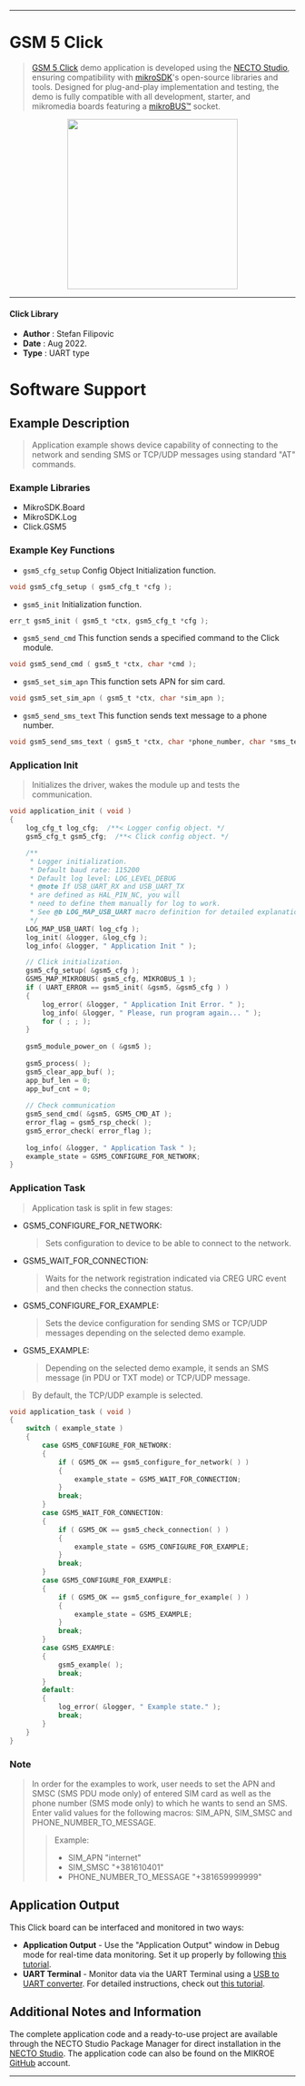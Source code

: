 
---
# GSM 5 Click

> [GSM 5 Click](https://www.mikroe.com/?pid_product=MIKROE-5124) demo application is developed using
the [NECTO Studio](https://www.mikroe.com/necto), ensuring compatibility with [mikroSDK](https://www.mikroe.com/mikrosdk)'s
open-source libraries and tools. Designed for plug-and-play implementation and testing, the demo is fully compatible with
all development, starter, and mikromedia boards featuring a [mikroBUS&trade;](https://www.mikroe.com/mikrobus) socket.

<p align="center">
  <img src="https://www.mikroe.com/?pid_product=MIKROE-5124&image=1" height=300px>
</p>

---

#### Click Library

- **Author**        : Stefan Filipovic
- **Date**          : Aug 2022.
- **Type**          : UART type

# Software Support

## Example Description

> Application example shows device capability of connecting to the network and sending SMS or TCP/UDP messages using standard "AT" commands.

### Example Libraries

- MikroSDK.Board
- MikroSDK.Log
- Click.GSM5

### Example Key Functions

- `gsm5_cfg_setup` Config Object Initialization function.
```c
void gsm5_cfg_setup ( gsm5_cfg_t *cfg );
```

- `gsm5_init` Initialization function.
```c
err_t gsm5_init ( gsm5_t *ctx, gsm5_cfg_t *cfg );
```

- `gsm5_send_cmd` This function sends a specified command to the Click module.
```c
void gsm5_send_cmd ( gsm5_t *ctx, char *cmd );
```

- `gsm5_set_sim_apn` This function sets APN for sim card.
```c
void gsm5_set_sim_apn ( gsm5_t *ctx, char *sim_apn );
```

- `gsm5_send_sms_text` This function sends text message to a phone number.
```c
void gsm5_send_sms_text ( gsm5_t *ctx, char *phone_number, char *sms_text );
```

### Application Init

> Initializes the driver, wakes the module up and tests the communication.

```c
void application_init ( void )
{
    log_cfg_t log_cfg;  /**< Logger config object. */
    gsm5_cfg_t gsm5_cfg;  /**< Click config object. */

    /** 
     * Logger initialization.
     * Default baud rate: 115200
     * Default log level: LOG_LEVEL_DEBUG
     * @note If USB_UART_RX and USB_UART_TX 
     * are defined as HAL_PIN_NC, you will 
     * need to define them manually for log to work. 
     * See @b LOG_MAP_USB_UART macro definition for detailed explanation.
     */
    LOG_MAP_USB_UART( log_cfg );
    log_init( &logger, &log_cfg );
    log_info( &logger, " Application Init " );

    // Click initialization.
    gsm5_cfg_setup( &gsm5_cfg );
    GSM5_MAP_MIKROBUS( gsm5_cfg, MIKROBUS_1 );
    if ( UART_ERROR == gsm5_init( &gsm5, &gsm5_cfg ) ) 
    {
        log_error( &logger, " Application Init Error. " );
        log_info( &logger, " Please, run program again... " );
        for ( ; ; );
    }
    
    gsm5_module_power_on ( &gsm5 );
    
    gsm5_process( );
    gsm5_clear_app_buf( ); 
    app_buf_len = 0;
    app_buf_cnt = 0;
    
    // Check communication
    gsm5_send_cmd( &gsm5, GSM5_CMD_AT );
    error_flag = gsm5_rsp_check( );
    gsm5_error_check( error_flag );
    
    log_info( &logger, " Application Task " );
    example_state = GSM5_CONFIGURE_FOR_NETWORK;
}
```

### Application Task

> Application task is split in few stages:
 - GSM5_CONFIGURE_FOR_NETWORK: 
   > Sets configuration to device to be able to connect to the network.
 - GSM5_WAIT_FOR_CONNECTION: 
   > Waits for the network registration indicated via CREG URC event and then checks the connection status.
 - GSM5_CONFIGURE_FOR_EXAMPLE:
   > Sets the device configuration for sending SMS or TCP/UDP messages depending on the selected demo example.
 - GSM5_EXAMPLE:
   > Depending on the selected demo example, it sends an SMS message (in PDU or TXT mode) or TCP/UDP message.
> By default, the TCP/UDP example is selected.

```c
void application_task ( void )
{
    switch ( example_state )
    {
        case GSM5_CONFIGURE_FOR_NETWORK:
        {
            if ( GSM5_OK == gsm5_configure_for_network( ) )
            {
                example_state = GSM5_WAIT_FOR_CONNECTION;
            }
            break;
        }
        case GSM5_WAIT_FOR_CONNECTION:
        {
            if ( GSM5_OK == gsm5_check_connection( ) )
            {
                example_state = GSM5_CONFIGURE_FOR_EXAMPLE;
            }
            break;
        }
        case GSM5_CONFIGURE_FOR_EXAMPLE:
        {
            if ( GSM5_OK == gsm5_configure_for_example( ) )
            {
                example_state = GSM5_EXAMPLE;
            }
            break;
        }
        case GSM5_EXAMPLE:
        {
            gsm5_example( );
            break;
        }
        default:
        {
            log_error( &logger, " Example state." );
            break;
        }
    }
}
```

### Note

> In order for the examples to work, user needs to set the APN and SMSC (SMS PDU mode only) 
of entered SIM card as well as the phone number (SMS mode only) to which he wants to send an SMS.
Enter valid values for the following macros: SIM_APN, SIM_SMSC and PHONE_NUMBER_TO_MESSAGE.
> > Example: 
> > - SIM_APN "internet"
> > - SIM_SMSC "+381610401"
> > - PHONE_NUMBER_TO_MESSAGE "+381659999999"

## Application Output

This Click board can be interfaced and monitored in two ways:
- **Application Output** - Use the "Application Output" window in Debug mode for real-time data monitoring.
Set it up properly by following [this tutorial](https://www.youtube.com/watch?v=ta5yyk1Woy4).
- **UART Terminal** - Monitor data via the UART Terminal using
a [USB to UART converter](https://www.mikroe.com/click/interface/usb?interface*=uart,uart). For detailed instructions,
check out [this tutorial](https://help.mikroe.com/necto/v2/Getting%20Started/Tools/UARTTerminalTool).

## Additional Notes and Information

The complete application code and a ready-to-use project are available through the NECTO Studio Package Manager for 
direct installation in the [NECTO Studio](https://www.mikroe.com/necto). The application code can also be found on
the MIKROE [GitHub](https://github.com/MikroElektronika/mikrosdk_click_v2) account.

---
